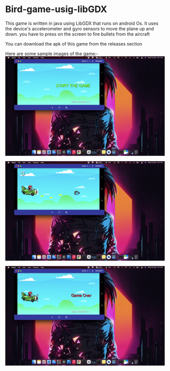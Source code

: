 # Bird-game-usig-libGDX
This game is written in java using LibGDX that runs on android Os.
It uses the device's accelerometer and gyro sensors to move the plane up and down. you have to press on the screen to fire bullets from the aircraft

You can download the apk of this game from the releases section

Here are some sample images of the game:-
![](android/res/drawable/one.png)

![](android/res/drawable/two.png)

![](android/res/drawable/three.png)
